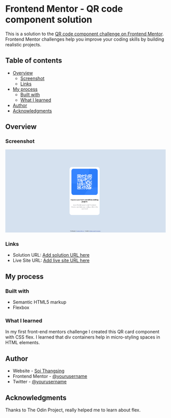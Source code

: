 # Frontend Mentor - QR code component solution

This is a solution to the [QR code component challenge on Frontend Mentor](https://www.frontendmentor.io/challenges/qr-code-component-iux_sIO_H). Frontend Mentor challenges help you improve your coding skills by building realistic projects. 

## Table of contents

- [Overview](#overview)
  - [Screenshot](#screenshot)
  - [Links](#links)
- [My process](#my-process)
  - [Built with](#built-with)
  - [What I learned](#what-i-learned)
- [Author](#author)
- [Acknowledgments](#acknowledgments)

## Overview

### Screenshot

![](screenshot.png)

### Links

- Solution URL: [Add solution URL here](https://github.com/soithangsing/qr-component-challenge)
- Live Site URL: [Add live site URL here](https://soithangsing.github.io/qr-component-challenge/)

## My process

### Built with

- Semantic HTML5 markup
- Flexbox

### What I learned

In my first front-end mentors challenge I created this QR card component with CSS flex. I learned that div containers help in micro-styling spaces in HTML elements. 

## Author

- Website - [Soi Thangsing](https://soithangsing.github.io/portfolio-website-v1/)
- Frontend Mentor - [@yourusername](https://www.frontendmentor.io/profile/soithangsing)
- Twitter - [@yourusername](https://twitter.com/theofficialsoi)

## Acknowledgments

Thanks to The Odin Project, really helped me to learn about flex. 
